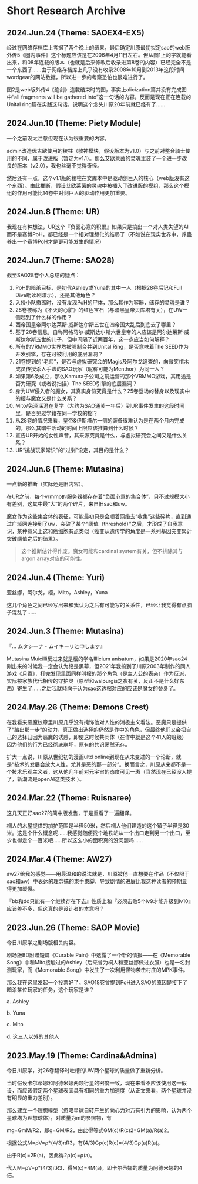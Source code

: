 # Short Research Archive

## 2024.Jun.24 (Theme: SAOEX4-EX5)

经过在网络存档库上考据了两个晚上的结果，最后确定川原最初拟定sao的web版外传5《圈内事件》这个标题应该是在2006年4月11日左右。但从图1上的字就能看出来，和08年连载的版本（也就是后来修改后收录进第8卷的内容）已经完全不是一个东西了……由于网络存档库上几乎没有收录2008年10月到2013年这段时间wordgear的网站数据，所以进一步的考察恐怕也很难进行了。

图2是web版外传4《绝剑》连载结束时的图，事实上alicization篇并没有完成图中“all fragments will be gathered into”这一句话的内容。反而是现在正在连载的Unital ring篇在实践这句话，说明这个念头川原20年前就已经有了……

## 2024.Jun.10 (Theme: Piety Module)

一个之前没太注意但现在认为很重要的内容。

admin改造优吉欧使用的棱柱（敬神模块，假设版本为v1.0）与之前对整合骑士使用的不同，属于改进版（暂定为v1.1）。那么艾欧莱茵的灵魂里装了一个进一步改良的版本（v2.0），我也丝毫不觉得奇怪。 ​​​

然后还有一点，这个v1.1版的棱柱在文库本中是驱动剑巨人的核心（web版没有这个东西）。由此推断，假设艾欧莱茵的灵魂中被插入了改进版的模组，那么这个模组的作用可能比14卷中对剑巨人的驱动作用更加重要。

## 2024.Jun.8 (Theme: UR)

我现在有种想法，UR这个『负面心意的积累』如果只是搞出一个对人类失望的AI而不是赛博PoH，都已经是一个相对理想化的结局了（不如说在现实世界中，养蛊养出一个赛博PoH才是更可能发生的情况） ​​​

## 2024.Jun.7 (Theme: SAO28)

截至SAO28卷个人总结的疑点：

1. PoH的暗杀目标，是初代Ashley或Yuna的其中一人（根据28卷后记和Full Dive朗读剧暗示），还是其他角色？
2. 入侵小队撤离时，没有发现PoH的尸体，那么其作为容器，储存的灵魂是谁？
3. 28卷被称为《不灭的心脏》的红色宝石（与暗黑皇帝贝库塔有关），在UW一侧起到了什么样的作用？
4. 西帝国皇帝阿尔达莱斯·威斯达尔斯五世在四帝国大乱后到底去了哪里？
5. 基于28卷信息，自称阿格马尔·威斯达尔斯六世皇帝的人应该是阿尔达莱斯·威斯达尔斯五世的儿子，但中间隔了近两百年，这一点应当如何解释？
6. 所有的VRMMO世界均被强制合并到Unital Ring，是否意味着The SEED作为开发引擎，存在可被利用的底层漏洞？
7. 21卷提到的“老师”，是否与虚拟研究会的Magis及阿尔戈追查的，向微笑棺木成员传授杀人手法的SAO玩家（昵称可能为Menthor）为同一人？
8. 如果第6条成立，那么Kamura子公司之前运营的那个VRMMO游戏，其用途是否为研究（或者说扫描）The SEED引擎的底层漏洞？
9. 身为UW侵入者的魔女，其真实身份究竟是什么？25卷登场的替身以及现实中的樒与魔女又是什么关系？
10. Mito/兔泽深澄在复学（大约为SAO通关一年后）到UR事件发生的这段时间里，是否见过学籍在同一学校的樒？
11. 从28卷的情况来看，皇帝&伊斯塔尔一侧的装备很难认为是在两个月内完成的，那么其暗中活动的时间上限应该推算到什么时候？
12. 宣告UR开始的女性声音，其来源究竟是什么，与虚拟研究会之间又是什么关系？
13. UR“挑战玩家常识”的“过剩”设定，其目的是什么？

## 2024.Jun.6 (Theme: Mutasina)

一点新的推断（实际还是旧内容）。

在UR之前，每个vrmmo的服务器都存在着“负面心意的集合体”，只不过规模大小有差别，这其中最“大”的两个碎片，来自旧sao和uw。

魔女作为这些集合体的表征，可能最初只是会顺着网络去“收集”这些碎片，直到通过广域网连接到了uw，突破了某个“阈值（threshold）”之后，才形成了自我意识，某种意义上这和癌细胞有点类似（癌变从遗传学的角度是一系列基因突变累计突破阈值之后的结果）。

> 这个推断估计得作废。魔女可能和cardinal system有关，但不排除其与argon array对应的可能性。

## 2024.Jun.4 (Theme: Yuri)

亚丝娜，阿尔戈，樒，Mito，Ashley，Yuna

这几个角色之间已经写出来和我认为之后有可能写的关系性，已经让我觉得有点脑子混乱了…… ​​​

## 2024.Jun.3 (Theme: Mutasina)

『... ムタシーナ・ムイキーリと申します』

Mutasina Muicilli反过来就是樒的学名Illicium anisatum，如果是2020年sao24刚出来的时候我一定会认为樒是黑幕，但2021年我搞到了川原2003年制作的同人游戏《月香》，打完发现里面同样叫樒的那个角色（是主人公的表亲）作为反派，实际被家族代代相传的守护灵（原型和walpurgis之夜有关，反正不是什么好东西）寄生了……之后我就倾向于认为sao这边樒对应的应该是魔女的替身了。

## 2024.May.26 (Theme: Demons Crest)

在我看来恶魔纹章里川原几乎没有掩饰他对人性的消极主义看法。恶魔只是提供了“踏出那一步”的动力，真正做出选择的仍然是作中的角色，但最终他们又会把自己的选择归因为恶魔的诱惑，即使这时候共同体（在作中就是这个41人的班级）因为他们的行为已经彻底崩坏，原有的共识荡然无存。

扩大一点说，川原从世纪初的漫画ultd online到现在从未变过的一个论断，就是“技术的发展会放大人性，尤其是恶的那一部分”。换而言之，川原从来都不是一个技术乐观主义者，这从他几年前对元宇宙的态度可见一斑（当然现在已经没人提了，新潮流是openAI这类技术 ）。

## 2024.Mar.22 (Theme: Ruisnaree)

这几天正好sao27的简中版发售，于是重看了一遍翻译。

桐人的木屋提供的加护范围是半径50米，然后桐人他们建造的这个镇子半径是30米。这是个什么概念呢……我感觉随便找个地铁站从一个出口走到另一个出口，至少也得走个一百米吧……所以这么小的面积真的没问题吗…… ​​​

## 2024.Mar.4 (Theme: AW27)

aw27给我的感觉——用最温和的说法就是，川原被他一直想要在作品（不仅限于sao和aw）中表达的理念搞的束手束脚，导致剧情的进展比我这种读者的预期显得更加缓慢。

『bb和dd只能有一个继续存在下去』性质上和『必须击败5个lv9才能升级到lv10』应该差不多，但这真的是设计者的本意吗？​​​

## 2023.Jun.26 (Theme: SAOP Movie)

今日川原学之剧场版相关内容。

剧场版BD附赠短篇《Curable Pain》中透露了一个新的情报——在《Memorable Song》中和Mito接触过的Ashley（后来曾为桐人和亚丝娜做过衣服）也是一名封测玩家，而《Memorable Song》中发生了一次利用怪物袭击村庄的MPK事件。

那么我在这里发起一个投票好了。SAO18卷曾提到PoH进入SAO的原因是接下了暗杀某位玩家的任务，这个玩家是谁？

a. Ashley

b. Yuna

c. Mito

d. 这三人以外的其他人

## 2023.May.19 (Theme: Cardina&Admina)

今日川原学，对26卷翻译时吐槽的UW两个星球的质量做了重新分析。

当时假设卡尔蒂娜和阿德米娜两颗行星的密度一致，现在来看不应该使用这一假设，而应该假定两个星球表面具有相同的重力加速度（从正文来看，两个星球并没有明显的重力差别）。

那么建立一个理想模型（忽略星球自转产生的向心力对万有引力的影响，认为两个星球均为理想球体），对质量为m的参照物，有

mg=GmM/R2，即g=GM/R2，由此得等式GM(c)/R(c)2=GM(a)/R(a)2。

根据公式M=ρV=ρ*(4/3)πR3，有(4/3)Gρ(c)R(c)=(4/3)Gρ(a)R(a)。

由于R(c)=2R(a)，因此得2ρ(c)=ρ(a)。

代入M=ρV=ρ*(4/3)πR3，得M(c)=4M(a)，即卡尔蒂娜的质量为阿德米娜的4倍。


